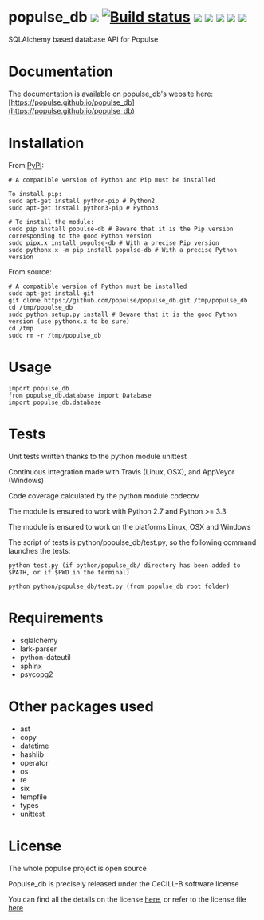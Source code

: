 # populse_db                                                                                                                         [![](https://travis-ci.org/populse/populse_db.svg?branch=master)](https://travis-ci.org/populse/populse_db)                                         [![Build status](https://ci.appveyor.com/api/projects/status/exyixo4o0osns6tn?svg=true)](https://ci.appveyor.com/project/ouvrierl/populse-db-6gndf)                                                                                                                       [![](https://codecov.io/github/populse/populse_db/coverage.svg?branch=master)](https://codecov.io/github/populse/populse_db) [![](https://img.shields.io/badge/license-CeCILL--B-blue.svg)](https://github.com/populse/populse_db/blob/master/LICENSE.en) [![](https://img.shields.io/pypi/v/populse_db.svg)](https://pypi.python.org/pypi/populse_db/)                                           [![](https://img.shields.io/badge/python-2.7%2C%203.3%2C%203.4%2C%203.5%2C%203.6%2C%203.7-yellow.svg)](#)                                                                      [![](https://img.shields.io/badge/platform-Linux%2C%20OSX%2C%20Windows-orange.svg)](#)

SQLAlchemy based database API for Populse

# Documentation

The documentation is available on populse_db's website here: [https://populse.github.io/populse_db](https://populse.github.io/populse_db)
	
# Installation

From [PyPI](https://pypi.org/project/populse-db/):

    # A compatible version of Python and Pip must be installed
   
    To install pip:
    sudo apt-get install python-pip # Python2
    sudo apt-get install python3-pip # Python3
   
    # To install the module:
    sudo pip install populse-db # Beware that it is the Pip version corresponding to the good Python version
    sudo pipx.x install populse-db # With a precise Pip version
    sudo pythonx.x -m pip install populse-db # With a precise Python version

From source:

    # A compatible version of Python must be installed
    sudo apt-get install git
    git clone https://github.com/populse/populse_db.git /tmp/populse_db
    cd /tmp/populse_db
    sudo python setup.py install # Beware that it is the good Python version (use pythonx.x to be sure)
    cd /tmp
    sudo rm -r /tmp/populse_db

# Usage

	import populse_db                          
	from populse_db.database import Database   
	import populse_db.database                 
	
# Tests

Unit tests written thanks to the python module unittest

Continuous integration made with Travis (Linux, OSX), and AppVeyor (Windows)

Code coverage calculated by the python module codecov

The module is ensured to work with Python 2.7 and Python >= 3.3

The module is ensured to work on the platforms Linux, OSX and Windows

The script of tests is python/populse_db/test.py, so the following command launches the tests:
	
	python test.py (if python/populse_db/ directory has been added to $PATH, or if $PWD in the terminal)
        
	python python/populse_db/test.py (from populse_db root folder)
	
# Requirements

* sqlalchemy
* lark-parser
* python-dateutil
* sphinx
* psycopg2

# Other packages used
  * ast
  * copy
  * datetime
  * hashlib
  * operator
  * os
  * re
  * six
  * tempfile
  * types
  * unittest
  
  # License
  
  The whole populse project is open source
  
  Populse_db is precisely released under the CeCILL-B software license
  
  You can find all the details on the license [here](http://www.cecill.info/licences/Licence_CeCILL-B_V1-en.html), or refer to the license file [here](https://github.com/populse/populse_db/blob/master/LICENSE.en)
